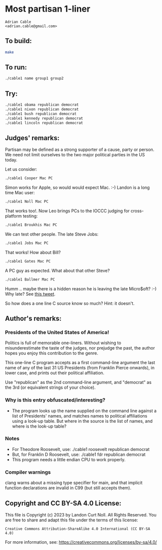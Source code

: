 # Most partisan 1-liner

    Adrian Cable  
    <adrian.cable@gmail.com>  

## To build:

```sh
make
```

## To run:

```sh
./cable1 name group1 group2
```

## Try:

```sh
./cable1 obama republican democrat
./cable1 nixon republican democrat
./cable1 bush republican democrat
./cable1 kennedy republican democrat
./cable1 lincoln republican democrat
```

## Judges' remarks:

Partisan may be defined as a strong supporter of a cause, party or person.
We need not limit ourselves to the two major political parties in the US today.

Let us consider:

```sh
./cable1 Cooper Mac PC
```

Simon works for Apple, so would would expect Mac.  :-)
Landon is a long time Mac user:

```sh
./cable1 Noll Mac PC
```

That works too!.  Now Leo brings PCs to the IOCCC judging for cross-platform
testing:

```sh
./cable1 Broukhis Mac PC
```

We can test other people.  The late Steve Jobs:

```sh
./cable1 Jobs Mac PC
```

That works!  How about Bill?

```sh
./cable1 Gates Mac PC
```

A PC guy as expected.  What about that other Steve?

```sh
./cable1 Ballmer Mac PC
```

Humm .. maybe there is a hidden reason he is leaving the late Micro$oft? :-)
Why late?  See [this tweet](https://twitter.com/landonnoll/status/401582967123742720).

So how does a one line C source know so much?  Hint: it doesn't.

## Author's remarks:

### Presidents of the United States of America!

Politics is full of memorable one-liners. Without wishing to misunderestimate the taste of the judges, nor prejudge the past, the author hopes you enjoy this contribution to the genre.

This one-line C program accepts as a first command-line argument the last name of any of the last 31 US Presidents (from Franklin Pierce onwards), in lower case, and prints out their political affiliation.

Use "republican" as the 2nd command-line argument, and "democrat" as the 3rd (or equivalent strings of your choice).

### Why is this entry obfuscated/interesting?

- The program looks up the name supplied on the command line against a list of Presidents' names, and matches names to political affiliations using a look-up table. But where in the source is the list of names, and where is the look-up table?

### Notes

- For Theodore Roosevelt, use: ./cable1 roosevelt republican democrat
- But, for Franklin D Roosevelt, use: ./cable1 fdr republican democrat
- This program needs a little endian CPU to work properly.

### Compiler warnings

clang warns about a missing type specifier for main, and that implicit function declarations are invalid in C99 (but still accepts them).

## Copyright and CC BY-SA 4.0 License:

This file is Copyright (c) 2023 by Landon Curt Noll.  All Rights Reserved.
You are free to share and adapt this file under the terms of this license:

    Creative Commons Attribution-ShareAlike 4.0 International (CC BY-SA 4.0)

For more information, see: https://creativecommons.org/licenses/by-sa/4.0/
